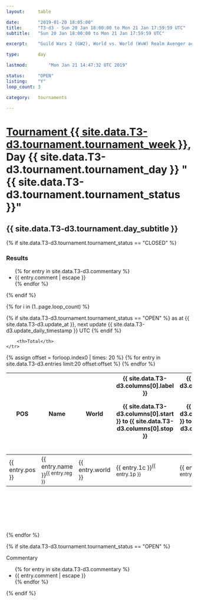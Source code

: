 ```yaml
---
layout: 	table

date: 		"2019-01-20 18:05:00"
title: 		"T3-d3 - Sun 20 Jan 18:00:00 to Mon 21 Jan 17:59:59 UTC"
subtitle: 	"Sun 20 Jan 18:00:00 to Mon 21 Jan 17:59:59 UTC"

excerpt:    "Guild Wars 2 (GW2), World vs. World (WvW) Realm Avenger achivement Tournament. \"Every Kill Counts\""

type:       day

lastmod: 		"Mon Jan 21 14:47:32 UTC 2019"

status:     "OPEN"
listing:    "Y"
loop_count: 3

category: 	tournaments

---
```

<div class="table_header">
    <h1><a href="{{ site.data.T3-d3.tournament.week_url }}">Tournament {{ site.data.T3-d3.tournament.tournament_week }}</a>, Day {{ site.data.T3-d3.tournament.tournament_day }} "{{ site.data.T3-d3.tournament.tournament_status }}"</h1>
    <h2>{{ site.data.T3-d3.tournament.day_subtitle }}</h2> 
</div>

{% if site.data.T3-d3.tournament.tournament_status == "CLOSED" %} 
<div class="commentary">
  <h3>Results</h3>
  <ul>
    {% for entry in site.data.T3-d3.commentary %}
    <li class="commentary_list">{{ entry.comment | escape }}</li>
    {% endfor %}
  </ul>
</div>
{% endif %}


{% for i in (1..page.loop_count) %}

{% if site.data.T3-d3.tournament.tournament_status == "OPEN" %} 
<span class="table_nextupdate">as at {{ site.data.T3-d3.update_at }}, next update {{ site.data.T3-d3.update_daily_timestamp }} UTC</span> 
{% endif %}

<table class="day_table">
  <colgroup>
    <col style="width:18px">
    <col style="width:55px">
    <col style="width:55px">
    <col style="width:12px">
    <col style="width:12px">
    <col style="width:12px">
    <col style="width:12px">
    <col style="width:12px">
    <col style="width:12px">
    <col style="width:12px">
    <col style="width:12px">
    <col style="width:12px">
    <col style="width:12px">
    <col style="width:12px">
    <col style="width:12px">
    <col style="width:12px">
    <col style="width:12px">
    <col style="width:12px">
    <col style="width:12px">
    <col style="width:12px">
    <col style="width:12px">
    <col style="width:12px">
    <col style="width:12px">
    <col style="width:12px">
    <col style="width:12px">
    <col style="width:12px">
    <col style="width:12px">
    <col style="width:18px">
  </colgroup>  
  <thead>
    <tr>
        <th>POS</th>
        <th class="AlignLeft">Name</th>
        <th class="AlignLeft">World</th>

<th><div class="label">{{ site.data.T3-d3.columns[0].label }}<p class="onhover">{{ site.data.T3-d3.columns[0].start }} to {{ site.data.T3-d3.columns[0].stop }}</p></div>​</th>
<th><div class="label">{{ site.data.T3-d3.columns[1].label }}<p class="onhover">{{ site.data.T3-d3.columns[1].start }} to {{ site.data.T3-d3.columns[1].stop }}</p></div>​</th>
<th><div class="label">{{ site.data.T3-d3.columns[2].label }}<p class="onhover">{{ site.data.T3-d3.columns[2].start }} to {{ site.data.T3-d3.columns[2].stop }}</p></div>​</th>
<th><div class="label">{{ site.data.T3-d3.columns[3].label }}<p class="onhover">{{ site.data.T3-d3.columns[3].start }} to {{ site.data.T3-d3.columns[3].stop }}</p></div>​</th>
<th><div class="label">{{ site.data.T3-d3.columns[4].label }}<p class="onhover">{{ site.data.T3-d3.columns[4].start }} to {{ site.data.T3-d3.columns[4].stop }}</p></div>​</th>
<th><div class="label">{{ site.data.T3-d3.columns[5].label }}<p class="onhover">{{ site.data.T3-d3.columns[5].start }} to {{ site.data.T3-d3.columns[5].stop }}</p></div>​</th>
<th><div class="label">{{ site.data.T3-d3.columns[6].label }}<p class="onhover">{{ site.data.T3-d3.columns[6].start }} to {{ site.data.T3-d3.columns[6].stop }}</p></div>​</th>
<th><div class="label">{{ site.data.T3-d3.columns[7].label }}<p class="onhover">{{ site.data.T3-d3.columns[7].start }} to {{ site.data.T3-d3.columns[7].stop }}</p></div>​</th>
<th><div class="label">{{ site.data.T3-d3.columns[8].label }}<p class="onhover">{{ site.data.T3-d3.columns[8].start }} to {{ site.data.T3-d3.columns[8].stop }}</p></div>​</th>
<th><div class="label">{{ site.data.T3-d3.columns[9].label }}<p class="onhover">{{ site.data.T3-d3.columns[9].start }} to {{ site.data.T3-d3.columns[9].stop }}</p></div>​</th>
<th><div class="label">{{ site.data.T3-d3.columns[10].label }}<p class="onhover">{{ site.data.T3-d3.columns[10].start }} to {{ site.data.T3-d3.columns[10].stop }}</p></div>​</th>

<th><div class="label">{{ site.data.T3-d3.columns[11].label }}<p class="onhover">{{ site.data.T3-d3.columns[11].start }} to {{ site.data.T3-d3.columns[11].stop }}</p></div>​</th>
<th><div class="label">{{ site.data.T3-d3.columns[12].label }}<p class="onhover">{{ site.data.T3-d3.columns[12].start }} to {{ site.data.T3-d3.columns[12].stop }}</p></div>​</th>
<th><div class="label">{{ site.data.T3-d3.columns[13].label }}<p class="onhover">{{ site.data.T3-d3.columns[13].start }} to {{ site.data.T3-d3.columns[13].stop }}</p></div>​</th>
<th><div class="label">{{ site.data.T3-d3.columns[14].label }}<p class="onhover">{{ site.data.T3-d3.columns[14].start }} to {{ site.data.T3-d3.columns[14].stop }}</p></div>​</th>
<th><div class="label">{{ site.data.T3-d3.columns[15].label }}<p class="onhover">{{ site.data.T3-d3.columns[15].start }} to {{ site.data.T3-d3.columns[15].stop }}</p></div>​</th>
<th><div class="label">{{ site.data.T3-d3.columns[16].label }}<p class="onhover">{{ site.data.T3-d3.columns[16].start }} to {{ site.data.T3-d3.columns[16].stop }}</p></div>​</th>
<th><div class="label">{{ site.data.T3-d3.columns[17].label }}<p class="onhover">{{ site.data.T3-d3.columns[17].start }} to {{ site.data.T3-d3.columns[17].stop }}</p></div>​</th>
<th><div class="label">{{ site.data.T3-d3.columns[18].label }}<p class="onhover">{{ site.data.T3-d3.columns[18].start }} to {{ site.data.T3-d3.columns[18].stop }}</p></div>​</th>
<th><div class="label">{{ site.data.T3-d3.columns[19].label }}<p class="onhover">{{ site.data.T3-d3.columns[19].start }} to {{ site.data.T3-d3.columns[19].stop }}</p></div>​</th>
<th><div class="label">{{ site.data.T3-d3.columns[20].label }}<p class="onhover">{{ site.data.T3-d3.columns[20].start }} to {{ site.data.T3-d3.columns[20].stop }}</p></div>​</th>

<th><div class="label">{{ site.data.T3-d3.columns[21].label }}<p class="onhover">{{ site.data.T3-d3.columns[21].start }} to {{ site.data.T3-d3.columns[21].stop }}</p></div>​</th>
<th><div class="label">{{ site.data.T3-d3.columns[22].label }}<p class="onhover">{{ site.data.T3-d3.columns[22].start }} to {{ site.data.T3-d3.columns[22].stop }}</p></div>​</th>
<th><div class="label">{{ site.data.T3-d3.columns[23].label }}<p class="onhover">{{ site.data.T3-d3.columns[23].start }} to {{ site.data.T3-d3.columns[23].stop }}</p></div>​</th>

        <th>Total</th>
    </tr>
  </thead>
  {% assign offset = forloop.index0 | times: 20 %}
<tbody>
{% for entry in site.data.T3-d3.entries limit:20 offset:offset %}
  <tr>
    <td class="pl{{ entry.pos }}">{{ entry.pos }}</td>
    <td class="AlignLeft">{{ entry.name }}<sup>{{ entry.reg }}</sup></td>
    <td class="AlignLeft">{{ entry.world }}</td>
    <td class="pl{{ entry.1p }}">{{ entry.1c }}<sup>{{ entry.1p }}</sup></td>
    <td class="pl{{ entry.2p }}">{{ entry.2c }}<sup>{{ entry.2p }}</sup></td>
    <td class="pl{{ entry.3p }}">{{ entry.3c }}<sup>{{ entry.3p }}</sup></td>
    <td class="pl{{ entry.4p }}">{{ entry.4c }}<sup>{{ entry.4p }}</sup></td>
    <td class="pl{{ entry.5p }}">{{ entry.5c }}<sup>{{ entry.5p }}</sup></td>
    <td class="pl{{ entry.6p }}">{{ entry.6c }}<sup>{{ entry.6p }}</sup></td>
    <td class="pl{{ entry.7p }}">{{ entry.7c }}<sup>{{ entry.7p }}</sup></td>
    <td class="pl{{ entry.8p }}">{{ entry.8c }}<sup>{{ entry.8p }}</sup></td>
    <td class="pl{{ entry.9p }}">{{ entry.9c }}<sup>{{ entry.9p }}</sup></td>
    <td class="pl{{ entry.10p }}">{{ entry.10c }}<sup>{{ entry.10p }}</sup></td>
    <td class="pl{{ entry.11p }}">{{ entry.11c }}<sup>{{ entry.11p }}</sup></td>
    <td class="pl{{ entry.12p }}">{{ entry.12c }}<sup>{{ entry.12p }}</sup></td>
    <td class="pl{{ entry.13p }}">{{ entry.13c }}<sup>{{ entry.13p }}</sup></td>
    <td class="pl{{ entry.14p }}">{{ entry.14c }}<sup>{{ entry.14p }}</sup></td>
    <td class="pl{{ entry.15p }}">{{ entry.15c }}<sup>{{ entry.15p }}</sup></td>
    <td class="pl{{ entry.16p }}">{{ entry.16c }}<sup>{{ entry.16p }}</sup></td>
    <td class="pl{{ entry.17p }}">{{ entry.17c }}<sup>{{ entry.17p }}</sup></td>
    <td class="pl{{ entry.18p }}">{{ entry.18c }}<sup>{{ entry.18p }}</sup></td>
    <td class="pl{{ entry.19p }}">{{ entry.19c }}<sup>{{ entry.19p }}</sup></td>
    <td class="pl{{ entry.20p }}">{{ entry.20c }}<sup>{{ entry.20p }}</sup></td>
    <td class="pl{{ entry.21p }}">{{ entry.21c }}<sup>{{ entry.21p }}</sup></td>
    <td class="pl{{ entry.22p }}">{{ entry.22c }}<sup>{{ entry.22p }}</sup></td>
    <td class="pl{{ entry.23p }}">{{ entry.23c }}<sup>{{ entry.23p }}</sup></td>
    <td class="pl{{ entry.24p }}">{{ entry.24c }}<sup>{{ entry.24p }}</sup></td>
    <td>{{ entry.total }}</td>
  </tr>
{% endfor %}  
</tbody>
</table>
<div class="leaderboard">
  <script async src="//pagead2.googlesyndication.com/pagead/js/adsbygoogle.js"></script>
  <!-- 728x90 -->
  <ins class="adsbygoogle"
       style="display:inline-block;width:728px;height:90px"
       data-ad-client="ca-pub-3274917281288240"
       data-ad-slot="3870538733"></ins>
  <script>
  (adsbygoogle = window.adsbygoogle || []).push({});
  </script>    
</div>
<br />
{% endfor %}

{% if site.data.T3-d3.tournament.tournament_status == "OPEN" %} 
<div class="commentary">
  <span class="commentary_title">Commentary</span>
  <ul>
    {% for entry in site.data.T3-d3.commentary %}
    <li class="commentary_list">{{ entry.comment | escape }}</li>
    {% endfor %}
  </ul>
</div>
{% endif %}


